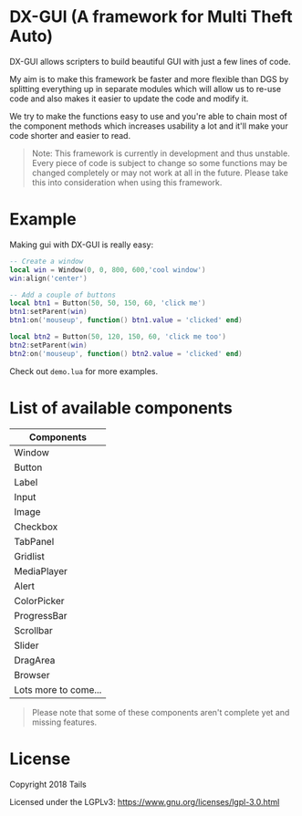 # DX-GUI (A framework for Multi Theft Auto)

DX-GUI allows scripters to build beautiful GUI with just a few lines of code.

My aim is to make this framework be faster and more flexible than DGS by splitting everything up in separate modules which will allow us to re-use code and also makes it easier to update the code and modify it.

We try to make the functions easy to use and you're able to chain most of the component methods which increases usability a lot and it'll make your code shorter and easier to read.

> Note: This framework is currently in development and thus unstable. Every piece of code is subject to change so some functions may be changed completely or may not work at all in the future. Please take this into consideration when using this framework.

# Example

Making gui with DX-GUI is really easy:

```lua
-- Create a window
local win = Window(0, 0, 800, 600,'cool window')
win:align('center')

-- Add a couple of buttons
local btn1 = Button(50, 50, 150, 60, 'click me')
btn1:setParent(win)
btn1:on('mouseup', function() btn1.value = 'clicked' end)

local btn2 = Button(50, 120, 150, 60, 'click me too')
btn2:setParent(win)
btn2:on('mouseup', function() btn2.value = 'clicked' end)
```

Check out ``demo.lua`` for more examples.

# List of available components
| Components |
| ------- |
| Window |
| Button |
| Label |
| Input |
| Image |
| Checkbox |
| TabPanel |
| Gridlist |
| MediaPlayer |
| Alert |
| ColorPicker |
| ProgressBar |
| Scrollbar |
| Slider |
| DragArea |
| Browser |
| Lots more to come... |

> Please note that some of these components aren't complete yet and missing features.

# License

Copyright 2018 Tails

Licensed under the LGPLv3: https://www.gnu.org/licenses/lgpl-3.0.html
